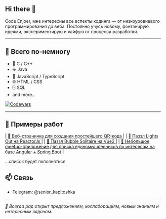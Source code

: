 ## Hi there 👋

Code Enjoer, мне интересны все аспекты кодинга — от низкоуровневого программирования до веба.
Постоянно учусь новому, фонтанирую идеями, экспериментирую и кайфую от процесса разработки.

---

## 🧠 Всего по-немногу

- 🔹 C / C++
- ☕ Java
- 📜 JavaScript / TypeScript
- 🌐 HTML / CSS
- 🗄️ SQL
- and more...

[![Codewars](https://www.codewars.com/users/senior_kapitoshka/badges/large?theme=light)](https://www.codewars.com/users/senior_kapitoshka)

---

## 🚧 Примеры работ

| [🔗 Веб-страничка для создания простейшего QR-кода ](https://github.com/senior-kapitoshka/Simple-QR-Code-Generator-Web-App) | 
| [🔗 Паззл Lights Out на ReactorJs ](https://github.com/senior-kapitoshka/Lights-Out-Puzzle-ReactJS) | 
| [🔗 Паззл Bubble Solitaire на Vue3 ](https://github.com/senior-kapitoshka/Bubble-Solitaire-Puzzle-Vue-3) | 
| [🔗 Небольшое meetup-приложение для поиска единомышленников по интересам на базе Angular + Spring Boot ](https://hit-it-off-fullstack-angular-spring.onrender.com/) | 

...список будет пополняться!

## 📫 Связь

- Telegram: @senior_kapitoshka

---

_💬 Всегда рад открыт предложениям, коллаборациям, новым знаниям и интересным задачам._

